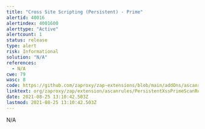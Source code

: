 ```yaml
---
title: "Cross Site Scripting (Persistent) - Prime"
alertid: 40016
alertindex: 4001600
alerttype: "Active"
alertcount: 1
status: release
type: alert
risk: Informational
solution: "N/A"
references:
  - N/A
cwe: 79
wasc: 8
code: https://github.com/zaproxy/zap-extensions/blob/main/addOns/ascanrules/src/main/java/org/zaproxy/zap/extension/ascanrules/PersistentXssPrimeScanRule.java
linktext: org/zaproxy/zap/extension/ascanrules/PersistentXssPrimeScanRule.java
date: 2021-08-25 13:10:42.503Z
lastmod: 2021-08-25 13:10:42.503Z
---
```


N/A
